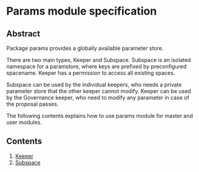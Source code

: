 # Params module specification

## Abstract

Package params provides a globally available parameter store.

There are two main types, Keeper and Subspace. Subspace is an isolated namespace for a
paramstore, where keys are prefixed by preconfigured spacename. Keeper has a
permission to access all existing spaces.

Subspace can be used by the individual keepers, who needs a private parameter store
that the other keeper cannot modify. Keeper can be used by the Governance keeper,
who need to modify any parameter in case of the proposal passes.

The following contents explains how to use params module for master and user modules.

## Contents

1. [Keeper](keeper.md)
1. [Subspace](subspace.md)
